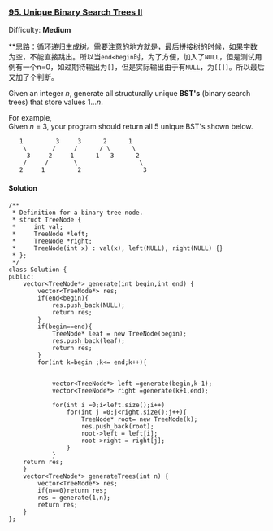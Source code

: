 ### [95\. Unique Binary Search Trees II](https://leetcode.com/problems/unique-binary-search-trees-ii/description/)

Difficulty: **Medium**

**思路：循环递归生成树。需要注意的地方就是，最后拼接树的时候，如果字数为空，不能直接跳出。所以当`end<begin`时，为了方便，加入了`NULL`，但是测试用例有一个n=0，如过期待输出为`[]`，但是实际输出由于有`NULL`，为`[[]]`。所以最后又加了个判断。

Given an integer _n_, generate all structurally unique **BST's** (binary search trees) that store values 1..._n_.

For example,  
Given _n_ = 3, your program should return all 5 unique BST's shown below.

```
   1         3     3      2      1
    \       /     /      / \      \
     3     2     1      1   3      2
    /     /       \                 \
   2     1         2                 3
```



#### Solution
```
/**
 * Definition for a binary tree node.
 * struct TreeNode {
 *     int val;
 *     TreeNode *left;
 *     TreeNode *right;
 *     TreeNode(int x) : val(x), left(NULL), right(NULL) {}
 * };
 */
class Solution {
public:
    vector<TreeNode*> generate(int begin,int end) {
        vector<TreeNode*> res;
        if(end<begin){
            res.push_back(NULL);
            return res;
        }
        if(begin==end){
            TreeNode* leaf = new TreeNode(begin);
            res.push_back(leaf);
            return res;
        }
        for(int k=begin ;k<= end;k++){
            
            
            vector<TreeNode*> left =generate(begin,k-1);
            vector<TreeNode*> right =generate(k+1,end);
            
            for(int i =0;i<left.size();i++)
                for(int j =0;j<right.size();j++){
                    TreeNode* root= new TreeNode(k);
                    res.push_back(root);
                    root->left = left[i];
                    root->right = right[j];
                }    
            }
    return res;
    }
    vector<TreeNode*> generateTrees(int n) {
        vector<TreeNode*> res;
        if(n==0)return res;
        res = generate(1,n);
        return res;
    }
};
```
